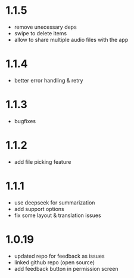 # 1.1.5
- remove unecessary deps
- swipe to delete items
- allow to share multiple audio files with the app

# 1.1.4
- better error handling & retry

# 1.1.3
- bugfixes

# 1.1.2
- add file picking feature

# 1.1.1
- use deepseek for summarization
- add support options
- fix some layout & translation issues

# 1.0.19
- updated repo for feedback as issues
- linked github repo (open source)
- add feedback button in permission screen